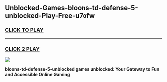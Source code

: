 
## Unblocked-Games-bloons-td-defense-5-unblocked-Play-Free-u7ofw
<h3>
<a href="https://premium76.site?title=bloons-td-defense-5-unblocked&ref=20M">CLICK TO PLAY</a></h3>
<hr>

<h3>
<a href="https://premium76.site?title=bloons-td-defense-5-unblocked&ref=20M">CLICK 2 PLAY</a>
  
</h3>

<a href="https://premium76.site?title=bloons-td-defense-5-unblocked&ref=19M"><img src="https://clearcache.store/games.png"></a>


**bloons-td-defense-5-unblocked games unblocked: Your Gateway to Fun and Accessible Online Gaming**
